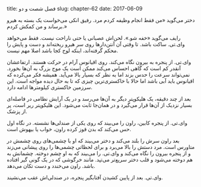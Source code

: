 title: فصل شصت و دو
slug: chapter-62
date: 2017-06-09

دختر می‌گوید «من فقط انجام وظیفه کردم مرد. رفیق انکی می‌خواست یک بسته به هیرو برساند و من کمکش کردم.»

رایف می‌گوید «خفه شو.». لحن‌اش عصبانی یا حتی ناراحت نیست. فقط می‌خواهد وای.تی. ساکت باشد. تا وقتی آن‌ آنتن‌دارها روی سر هیرو ریخته‌اند و دست‌ و پایش را محکم گرفته‌اند، اینکه لوح کجا باشد اصلا مهم نیست.

وای.تی. از پنجره به بیرون نگاه می‌کند. روی اقیانوس آرام در حرکت هستند. ارتفاعشان آنقدر کم است که گاهی احساس می‌کند ممکن است یک موج بزرگ به آن‌ها بخورد. نمی‌تواند سرعت را حدس بزند اما به نظر که بسیار بالا می‌آید. همیشه فکر می‌کرده که اقیانوس باید آبی باشد اما حالا با خاکستری‌ترین چیزی که تا به حال دیده مواجه است. این سرزمین خاکستری کیلومترها ادامه دارد. 

بعد از چند دقیقه، یک هلیکوپتر دیگر به آن‌ها می‌رسد و در یک آرایش نظامی در فاصله‌ای بسیار نزدیک از آن‌ها قرار می‌گیرد و در همان‌جا ثابت می‌شود. این هلیکوپتر ریر است، پر از پزشک.

وای.تی. از پنجره کابین، راون را می‌بیند که روی یکی از صندلی‌ها نشسته. در نگاه اول حس می‌کند که بدن قوز کرده راون، خواب یا بیهوش است. 

بعد راون سرش را بلند می‌کند و دختر می‌بیند که او با چشمی‌های روی چشمش در متاورس است. مرد دستش را بالا می‌برد و برای لحظاتی چشمی‌ها را روی پیشانی می‌زند و از پنجره بیرون را نگاه می‌کند و وای.تی. را می‌بیند که به او چشم دوخته. چشمانش به هم دوخته می‌شود و قلب دختر سریع‌تر می‌تپد. مانند خرگوشی که در یک گونی گیر افتاده باشد. راون می‌خندد و دست تکان می‌دهد. 

وای.تی. بعد از پایین کشیدن آفتابگیر پنجره، در صندلی‌اش عقب می‌نشیند.



